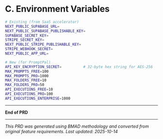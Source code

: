 # C. Environment Variables

```bash
# Existing (from SaaS accelerator)
NEXT_PUBLIC_SUPABASE_URL=
NEXT_PUBLIC_SUPABASE_PUBLISHABLE_KEY=
SUPABASE_SECRET_KEY=
STRIPE_SECRET_KEY=
NEXT_PUBLIC_STRIPE_PUBLISHABLE_KEY=
STRIPE_WEBHOOK_SECRET=
NEXT_PUBLIC_APP_URL=

# New (for PromptPal)
API_KEY_ENCRYPTION_SECRET=          # 32-byte hex string for AES-256
MAX_PROMPTS_FREE=100
MAX_PROMPTS_PRO=1000
MAX_FOLDERS_FREE=10
MAX_FOLDERS_PRO=50
API_EXECUTIONS_FREE=10
API_EXECUTIONS_PRO=100
API_EXECUTIONS_ENTERPRISE=1000
```

---

**End of PRD**

---

_This PRD was generated using BMAD methodology and converted from original feature requirements. Last updated: 2025-10-14_
